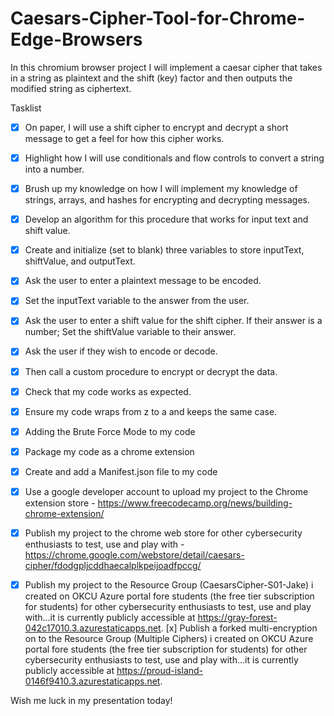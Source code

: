 # Caesars-Cipher-Tool-for-Chrome-Edge-Browsers
In this chromium browser project I will implement a caesar cipher that takes in a string as plaintext and the shift (key) factor and then outputs the modified string as ciphertext.



Tasklist

- [x] On paper, I will use a shift cipher to encrypt and decrypt a short message to get a feel for how this cipher works.
- [x] Highlight how I will use conditionals and flow controls to convert a string into a number.
- [x] Brush up my knowledge on how I will implement my knowledge of strings, arrays, and hashes for encrypting and decrypting messages.
- [x] Develop an algorithm for this procedure that works for input text and shift value.
- [x] Create and initialize (set to blank) three variables to store inputText, shiftValue, and outputText.
- [x] Ask the user to enter a plaintext message to be encoded. 
- [x] Set the inputText variable to the answer from the user.
- [x] Ask the user to enter a shift value for the shift cipher. If their answer is a number; Set the shiftValue variable to their answer.
- [x] Ask the user if they wish to encode or decode.
- [x] Then call a custom procedure to encrypt or decrypt the data. 
- [x] Check that my code works as expected.
- [x] Ensure my code wraps from z to a and keeps the same case.
- [x] Adding the Brute Force Mode to my code 
- [x] Package my code as a chrome extension
- [x] Create and add a Manifest.json file to my code
- [x] Use a google developer account to upload my project to the Chrome extension store - https://www.freecodecamp.org/news/building-chrome-extension/ 
- [x] Publish my project to the chrome web store for other cybersecurity enthusiasts to test, use and play with  - https://chrome.google.com/webstore/detail/caesars-cipher/fdodgpljcddhaecalplkpeijoadfpccg/ 
- [x] Publish my project to the Resource Group  (CaesarsCipher-S01-Jake) i created on OKCU Azure portal fore students (the free tier subscription for students) for other cybersecurity enthusiasts to test, use and play with...it is currently publicly accessible at https://gray-forest-042c17010.3.azurestaticapps.net. 
[x] Publish a forked multi-encryption on to the Resource Group  (Multiple Ciphers) i created on OKCU Azure portal fore students (the free tier subscription for students) for other cybersecurity enthusiasts to test, use and play with...it is currently publicly accessible at https://proud-island-0146f9410.3.azurestaticapps.net. 


Wish me luck in my presentation today!
